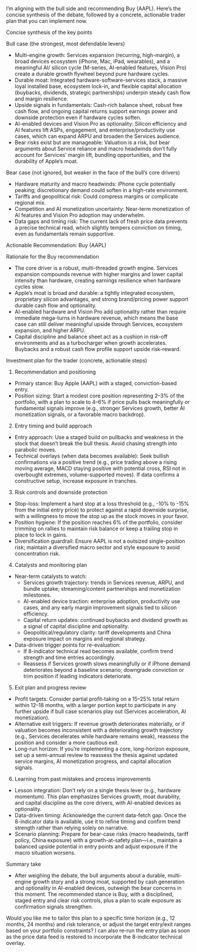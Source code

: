I’m aligning with the bull side and recommending Buy (AAPL). Here’s the concise synthesis of the debate, followed by a concrete, actionable trader plan that you can implement now.

Concise synthesis of the key points

Bull case (the strongest, most defendable levers)
- Multi-engine growth: Services expansion (recurring, high-margin), a broad devices ecosystem (iPhone, Mac, iPad, wearables), and a meaningful AI/ silicon cycle (M-series, AI-enabled features, Vision Pro) create a durable growth flywheel beyond pure hardware cycles.
- Durable moat: Integrated hardware-software-services stack, a massive loyal installed base, ecosystem lock-in, and flexible capital allocation (buybacks, dividends, strategic partnerships) underpin steady cash flow and margin resilience.
- Upside signals in fundamentals: Cash-rich balance sheet, robust free cash flow, and ongoing capital returns support earnings power and downside protection even if hardware cycles soften.
- AI-enabled devices and Vision Pro as optionality: Silicon efficiency and AI features lift ASPs, engagement, and enterprise/productivity use cases, which can expand ARPU and broaden the Services audience.
- Bear risks exist but are manageable: Valuation is a risk, but bear arguments about Service reliance and macro headwinds don’t fully account for Services’ margin lift, bundling opportunities, and the durability of Apple’s moat.

Bear case (not ignored, but weaker in the face of the bull’s core drivers)
- Hardware maturity and macro headwinds: iPhone cycle potentially peaking; discretionary demand could soften in a high-rate environment.
- Tariffs and geopolitical risk: Could compress margins or complicate regional mix.
- Competition and AI monetization uncertainty: Near-term monetization of AI features and Vision Pro adoption may underwhelm.
- Data gaps and timing risk: The current lack of fresh price data prevents a precise technical read, which slightly tempers conviction on timing, even as fundamentals remain supportive.

Actionable Recommendation: Buy (AAPL)

Rationale for the Buy recommendation
- The core driver is a robust, multi-threaded growth engine. Services expansion compounds revenue with higher margins and lower capital intensity than hardware, creating earnings resilience when hardware cycles slow.
- Apple’s moat is broad and durable: a tightly integrated ecosystem, proprietary silicon advantages, and strong brand/pricing power support durable cash flow and optionality.
- AI-enabled hardware and Vision Pro add optionality rather than require immediate mega-turns in hardware revenue, which means the base case can still deliver meaningful upside through Services, ecosystem expansion, and higher ARPU.
- Capital discipline and balance sheet act as a cushion in risk-off environments and as a turbocharger when growth accelerates. Buybacks and a robust cash flow profile support upside risk-reward.

Investment plan for the trader (concrete, actionable steps)

1) Recommendation and positioning
- Primary stance: Buy Apple (AAPL) with a staged, conviction-based entry.
- Position sizing: Start a modest core position representing 2–3% of the portfolio, with a plan to scale to 4–6% if price pulls back meaningfully or fundamental signals improve (e.g., stronger Services growth, better AI monetization signals, or a favorable macro backdrop).

2) Entry timing and build approach
- Entry approach: Use a staged build on pullbacks and weakness in the stock that doesn’t break the bull thesis. Avoid chasing strength into parabolic moves.
- Technical overlays (when data becomes available): Seek bullish confirmations via a positive trend (e.g., price trading above a rising moving average, MACD staying positive with potential cross, RSI not in overbought extremes, volume-supported moves). If data confirms a constructive setup, increase exposure in tranches.

3) Risk controls and downside protection
- Stop-loss: Implement a hard stop at a loss threshold (e.g., -10% to -15% from the initial entry price) to protect against a rapid downside surprise, with a willingness to move the stop up as the stock moves in your favor.
- Position hygiene: If the position reaches 6% of the portfolio, consider trimming on rallies to maintain risk balance or keep a trailing stop in place to lock in gains.
- Diversification guardrail: Ensure AAPL is not a outsized single-position risk; maintain a diversified macro sector and style exposure to avoid concentration risk.

4) Catalysts and monitoring plan
- Near-term catalysts to watch:
  - Services growth trajectory: trends in Services revenue, ARPU, and bundle uptake; streaming/content partnerships and monetization milestones.
  - AI-enabled device traction: enterprise adoption, productivity use cases, and any early margin improvement signals tied to silicon efficiency.
  - Capital return updates: continued buybacks and dividend growth as a signal of capital discipline and optionality.
  - Geopolitical/regulatory clarity: tariff developments and China exposure impact on margins and regional strategy.
- Data-driven trigger points for re-evaluation:
  - If 8-indicator technical read becomes available, confirm trend strength and time entries accordingly.
  - Reassess if Services growth slows meaningfully or if iPhone demand deteriorates beyond a baseline scenario; downgrade conviction or trim position if leading indicators deteriorate.

5) Exit plan and progress review
- Profit targets: Consider partial profit-taking on a 15–25% total return within 12–18 months, with a larger portion kept to participate in any further upside if bull case scenarios play out (Services acceleration, AI monetization).
- Alternative exit triggers: If revenue growth deteriorates materially, or if valuation becomes inconsistent with a deteriorating growth trajectory (e.g., Services decelerates while hardware remains weak), reassess the position and consider a more cautious exit.
- Long-run horizon: If you’re implementing a core, long-horizon exposure, set up a semi-annual review to reassess the thesis against updated service margins, AI monetization progress, and capital allocation signals.

6) Learning from past mistakes and process improvements
- Lesson integration: Don’t rely on a single thesis lever (e.g., hardware momentum). This plan emphasizes Services growth, moat durability, and capital discipline as the core drivers, with AI-enabled devices as optionality.
- Data-driven timing: Acknowledge the current data-fetch gap. Once the 8-indicator data is available, use it to refine timing and confirm trend strength rather than relying solely on narrative.
- Scenario planning: Prepare for bear-case risks (macro headwinds, tariff policy, China exposure) with a growth-at-safety plan—i.e., maintain a balanced upside potential in entry points and adjust exposure if the macro situation worsens.

Summary take
- After weighing the debate, the bull arguments about a durable, multi-engine growth story and a strong moat, supported by cash generation and optionality in AI-enabled devices, outweigh the bear concerns in this moment. The recommended stance is Buy, with a disciplined, staged entry and clear risk controls, plus a plan to scale exposure as confirmation signals strengthen.

Would you like me to tailor this plan to a specific time horizon (e.g., 12 months, 24 months) and risk tolerance, or adjust the target entry/exit ranges based on your portfolio constraints? I can also re-run the entry plan as soon as the price data feed is restored to incorporate the 8-indicator technical overlay.